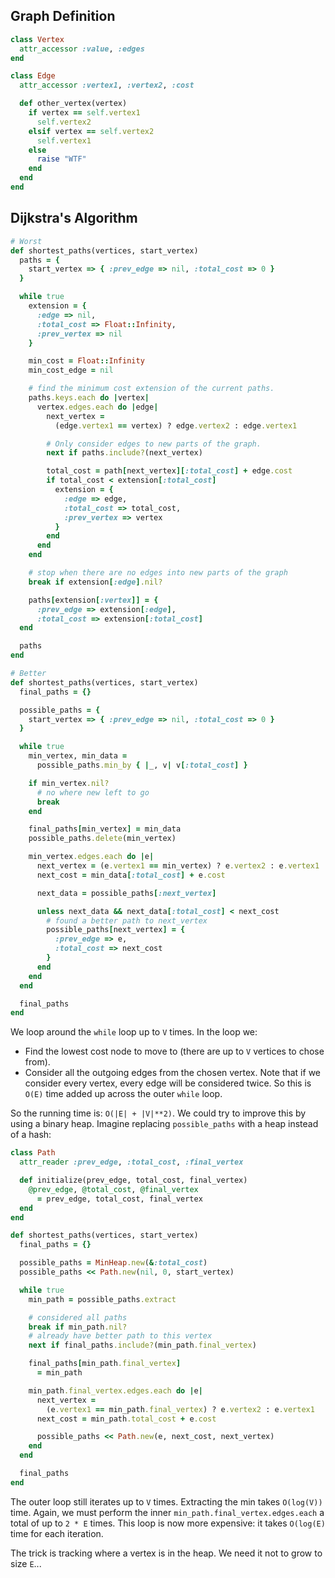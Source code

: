 ## Graph Definition

```ruby
class Vertex
  attr_accessor :value, :edges
end

class Edge
  attr_accessor :vertex1, :vertex2, :cost

  def other_vertex(vertex)
    if vertex == self.vertex1
      self.vertex2
    elsif vertex == self.vertex2
      self.vertex1
    else
      raise "WTF"
    end
  end
end
```

## Dijkstra's Algorithm

```ruby
# Worst
def shortest_paths(vertices, start_vertex)
  paths = {
    start_vertex => { :prev_edge => nil, :total_cost => 0 }
  }

  while true
    extension = {
      :edge => nil,
      :total_cost => Float::Infinity,
      :prev_vertex => nil
    }

    min_cost = Float::Infinity
    min_cost_edge = nil

    # find the minimum cost extension of the current paths.
    paths.keys.each do |vertex|
      vertex.edges.each do |edge|
        next_vertex =
          (edge.vertex1 == vertex) ? edge.vertex2 : edge.vertex1

        # Only consider edges to new parts of the graph.
        next if paths.include?(next_vertex)

        total_cost = path[next_vertex][:total_cost] + edge.cost
        if total_cost < extension[:total_cost]
          extension = {
            :edge => edge,
            :total_cost => total_cost,
            :prev_vertex => vertex
          }
        end
      end
    end

    # stop when there are no edges into new parts of the graph
    break if extension[:edge].nil?

    paths[extension[:vertex]] = {
      :prev_edge => extension[:edge],
      :total_cost => extension[:total_cost]
  end

  paths
end
```

```ruby
# Better
def shortest_paths(vertices, start_vertex)
  final_paths = {}

  possible_paths = {
    start_vertex => { :prev_edge => nil, :total_cost => 0 }
  }

  while true
    min_vertex, min_data =
      possible_paths.min_by { |_, v| v[:total_cost] }

    if min_vertex.nil?
      # no where new left to go
      break
    end

    final_paths[min_vertex] = min_data
    possible_paths.delete(min_vertex)

    min_vertex.edges.each do |e|
      next_vertex = (e.vertex1 == min_vertex) ? e.vertex2 : e.vertex1
      next_cost = min_data[:total_cost] + e.cost

      next_data = possible_paths[:next_vertex]

      unless next_data && next_data[:total_cost] < next_cost
        # found a better path to next_vertex
        possible_paths[next_vertex] = {
          :prev_edge => e,
          :total_cost => next_cost
        }
      end
    end
  end

  final_paths
end
```

We loop around the `while` loop up to `V` times. In the loop we:

* Find the lowest cost node to move to (there are up to `V` vertices
  to chose from).
* Consider all the outgoing edges from the chosen vertex. Note that if
  we consider every vertex, every edge will be considered twice. So
  this is `O(E)` time added up across the outer `while` loop.

So the running time is: `O(|E| + |V|**2)`. We could try to improve
this by using a binary heap. Imagine replacing `possible_paths` with a
heap instead of a hash:

```ruby
class Path
  attr_reader :prev_edge, :total_cost, :final_vertex

  def initialize(prev_edge, total_cost, final_vertex)
    @prev_edge, @total_cost, @final_vertex
      = prev_edge, total_cost, final_vertex
  end
end

def shortest_paths(vertices, start_vertex)
  final_paths = {}

  possible_paths = MinHeap.new(&:total_cost)
  possible_paths << Path.new(nil, 0, start_vertex)

  while true
    min_path = possible_paths.extract

    # considered all paths
    break if min_path.nil?
    # already have better path to this vertex
    next if final_paths.include?(min_path.final_vertex)

    final_paths[min_path.final_vertex]
      = min_path

    min_path.final_vertex.edges.each do |e|
      next_vertex =
        (e.vertex1 == min_path.final_vertex) ? e.vertex2 : e.vertex1
      next_cost = min_path.total_cost + e.cost

      possible_paths << Path.new(e, next_cost, next_vertex)
    end
  end

  final_paths
end
```

The outer loop still iterates up to `V` times. Extracting the min
takes `O(log(V))` time. Again, we must perform the inner
`min_path.final_vertex.edges.each` a total of up to `2 * E`
times. This loop is now more expensive: it takes `O(log(E)` time for
each iteration.

The trick is tracking where a vertex is in the heap. We need it not to
grow to size `E`...
